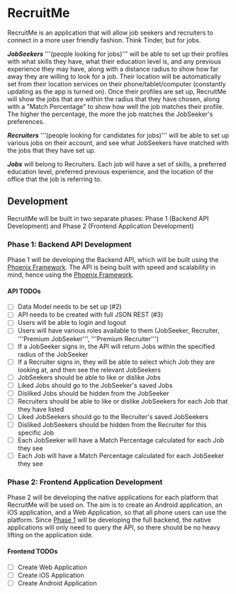 # RecruitMe

RecruitMe is an application that will allow job seekers and recruiters to connect in a more user friendly fashion. Think Tinder, but for jobs.

***JobSeekers*** '''(people looking for jobs)''' will be able to set up their profiles with what skills they have, what their education level is, and any previous experience they may have, along with a distance radius to show how far away they are willing to look for a job. Their location will be automatically set from their location services on their phone/tablet/computer (constantly updating as the app is turned on). Once their profiles are set up, RecruitMe will show the jobs that are within the radius that they have chosen, along with a "Match Percentage" to show how well the job matches their profile. The higher the percentage, the more the job matches the JobSeeker's preferences.

***Recruiters*** '''(people looking for candidates for jobs)''' will be able to set up various jobs on their account, and see what JobSeekers have matched with the jobs that they have set up.

***Jobs*** will belong to Recruiters. Each job will have a set of skills, a preferred education level, preferred previous experience, and the location of the office that the job is referring to.

## Development

RecruitMe will be built in two separate phases: Phase 1 (Backend API Development) and Phase 2 (Frontend Application Development)

### Phase 1: Backend API Development

Phase 1 will be developing the Backend API, which will be built using the [Phoenix Framework](http://phoenixframework.com/). The API is being built with speed and scalability in mind, hence using the [Phoenix Framework](http://www.phoenixframework.org/blog/the-road-to-2-million-websocket-connections).

#### API TODOs

- [ ] Data Model needs to be set up (#2)
- [ ] API needs to be created with full JSON REST (#3)
- [ ] Users will be able to login and logout
- [ ] Users will have various roles available to them (JobSeeker, Recruiter, '''Premium JobSeeker''', '''Premium Recruiter''')
- [ ] If a JobSeeker signs in, the API will return Jobs within the specified radius of the JobSeeker
- [ ] If a Recruiter signs in, they will be able to select which Job they are looking at, and then see the relevant JobSeekers
- [ ] JobSeekers should be able to like or dislike Jobs
- [ ] Liked Jobs should go to the JobSeeker's saved Jobs
- [ ] Disliked Jobs should be hidden from the JobSeeker
- [ ] Recruiters should be able to like or dislike JobSeekers for each Job that they have listed
- [ ] Liked JobSeekers should go to the Recruiter's saved JobSeekers
- [ ] Disliked JobSeekers should be hidden from the Recruiter for this specific Job
- [ ] Each JobSeeker will have a Match Percentage calculated for each Job they see
- [ ] Each Job will have a Match Percentage calculated for each JobSeeker they see

### Phase 2: Frontend Application Development

Phase 2 will be developing the native applications for each platform that RecruitMe will be used on. The aim is to create an Android application, an iOS application, and a Web Application, so that all phone users can use the platform. Since [Phase 1](README.md#Phase-1) will be developing the full backend, the native applications will only need to query the API, so there should be no heavy lifting on the application side.

#### Frontend TODOs
- [ ] Create Web Application
- [ ] Create iOS Application
- [ ] Create Android Application